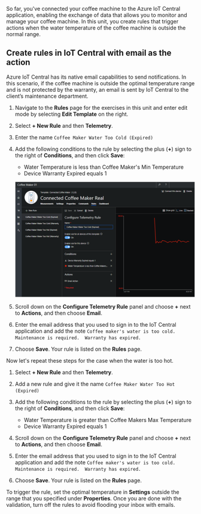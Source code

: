So far, you've connected your coffee machine to the Azure IoT Central application, enabling the exchange of data that allows you to monitor and manage your coffee machine. In this unit, you create rules that trigger actions when the water temperature of the coffee machine is outside the normal range. 

## Create rules in IoT Central with email as the action

Azure IoT Central has its native email capabilities to send notifications. In this scenario, if the coffee machine is outside the optimal temperature range and is not protected by the warranty, an email is sent by IoT Central to the client’s maintenance department.

1. Navigate to the **Rules** page for the exercises in this unit and enter edit mode by selecting **Edit Template** on the right. 
1. Select **+ New Rule** and then **Telemetry**. 

1. Enter the name `Coffee Maker Water Too Cold (Expired)`

1. Add the following conditions to the rule by selecting the plus (**+**) sign to the right of **Conditions**, and then click **Save**:      
    - Water Temperature is less than Coffee Maker's Min Temperature
    - Device Warranty Expired equals 1

    ![Screenshot showing the rules page of the connected coffee maker device template with a new rule added in the Configure Telemetry Rule pane.](../media/5-flow-a.png)

1. Scroll down on the **Configure Telemetry Rule** panel and choose **+** next to **Actions**, and then choose **Email**.

1. Enter the email address that you used to sign in to the IoT Central application and add the note `Coffee maker's water is too cold. Maintenance is required.  Warranty has expired.`

1. Choose **Save**. Your rule is listed on the **Rules** page.

Now let's repeat these steps for the case when the water is too hot. 

1. Select **+ New Rule** and then **Telemetry**.

1. Add a new rule and give it the name `Coffee Maker Water Too Hot (Expired)`

1. Add the following conditions to the rule by selecting the plus (**+**) sign to the right of **Conditions**, and then click **Save**:      
    - Water Temperature is greater than Coffee Makers Max Temperature
    - Device Warranty Expired equals 1

1. Scroll down on the **Configure Telemetry Rule** panel and choose **+** next to **Actions**, and then choose **Email**.

1. Enter the email address that you used to sign in to the IoT Central application and add the note `Coffee maker's water is too cold. Maintenance is required.  Warranty has expired.`

1. Choose **Save**. Your rule is listed on the **Rules** page.

To trigger the rule, set the optimal temperature in **Settings** outside the range that you specified under **Properties**. Once you are done with the validation, turn off the rules to avoid flooding your inbox with emails.